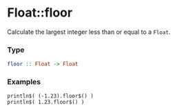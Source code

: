 # Float::floor

Calculate the largest integer less than or equal to a `Float`.

### Type
```haskell
floor :: Float -> Float
```

### Examples
```diatom
println$( (-1.23).floor$() )
println$( 1.23.floor$() )
```

